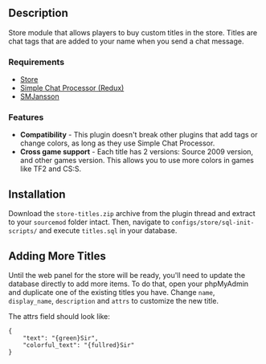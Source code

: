 ## Description
Store module that allows players to buy custom titles in the store. Titles are chat tags that are added to your name when you send a chat message.

### Requirements

* [Store](https://forums.alliedmods.net/showthread.php?t=207157)
* [Simple Chat Processor (Redux)](http://forums.alliedmods.net/showthread.php?t=198501) 
* [SMJansson](https://forums.alliedmods.net/showthread.php?t=184604)

### Features

* **Compatibility** - This plugin doesn't break other plugins that add tags or change colors, as long as they use Simple Chat Processor.
* **Cross game support** - Each title has 2 versions: Source 2009 version, and other games version. This allows you to use more colors in games like TF2 and CS:S.

## Installation

Download the `store-titles.zip` archive from the plugin thread and extract to your `sourcemod` folder intact. Then, navigate to `configs/store/sql-init-scripts/` and execute `titles.sql` in your database.

## Adding More Titles

Until the web panel for the store will be ready, you'll need to update the database directly to add more items. To do that, open your phpMyAdmin and duplicate one of the existing titles you have. Change `name`, `display_name`, `description` and `attrs` to customize the new title. 

The attrs field should look like:

    {
        "text": "{green}Sir",
        "colorful_text": "{fullred}Sir"
    }
